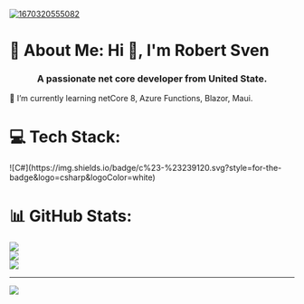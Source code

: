 <a href="https://biodrop.io/eddiejaoude" target="_blank"><img src="https://i.ibb.co/4S3LMq3/1670320555082.png" alt="1670320555082" border="0" /></a>
# 💫 About Me: Hi 👋, I'm Robert Sven</h1>
<h3 align="center">A passionate net core developer from United State.</h3>
🌱 I’m currently learning netCore 8, Azure Functions, Blazor, Maui.


# 💻 Tech Stack:
<p align="left">
  ![C#](https://img.shields.io/badge/c%23-%23239120.svg?style=for-the-badge&logo=csharp&logoColor=white)
</p>


# 📊 GitHub Stats:
![](https://github-readme-stats.vercel.app/api?username=netcoretiger&theme=prussian&hide_border=true&include_all_commits=true&count_private=true)<br/>
![](https://github-readme-streak-stats.herokuapp.com/?user=netcoretiger&theme=prussian&hide_border=true)<br/>
![](https://github-readme-stats.vercel.app/api/top-langs/?username=netcoretiger&theme=prussian&hide_border=true&include_all_commits=true&count_private=true&layout=compact)

---
[![](https://visitcount.itsvg.in/api?id=netcoretiger&icon=0&color=0)](https://visitcount.itsvg.in)

<!-- Proudly created with GPRM ( https://gprm.itsvg.in ) -->
